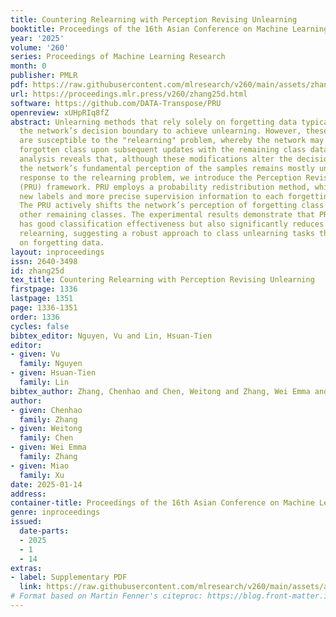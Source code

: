 ```yaml
---
title: Countering Relearning with Perception Revising Unlearning
booktitle: Proceedings of the 16th Asian Conference on Machine Learning
year: '2025'
volume: '260'
series: Proceedings of Machine Learning Research
month: 0
publisher: PMLR
pdf: https://raw.githubusercontent.com/mlresearch/v260/main/assets/zhang25d/zhang25d.pdf
url: https://proceedings.mlr.press/v260/zhang25d.html
software: https://github.com/DATA-Transpose/PRU
openreview: xUHpRIq8fZ
abstract: Unlearning methods that rely solely on forgetting data typically modify
  the network’s decision boundary to achieve unlearning. However, these approaches
  are susceptible to the "relearning" problem, whereby the network may recall the
  forgotten class upon subsequent updates with the remaining class data. Our experimental
  analysis reveals that, although these modifications alter the decision boundary,
  the network’s fundamental perception of the samples remains mostly unchanged. In
  response to the relearning problem, we introduce the Perception Revising Unlearning
  (PRU) framework. PRU employs a probability redistribution method, which assigns
  new labels and more precise supervision information to each forgetting class instance.
  The PRU actively shifts the network’s perception of forgetting class samples toward
  other remaining classes. The experimental results demonstrate that PRU not only
  has good classification effectiveness but also significantly reduces the risk of
  relearning, suggesting a robust approach to class unlearning tasks that depend solely
  on forgetting data.
layout: inproceedings
issn: 2640-3498
id: zhang25d
tex_title: Countering Relearning with Perception Revising Unlearning
firstpage: 1336
lastpage: 1351
page: 1336-1351
order: 1336
cycles: false
bibtex_editor: Nguyen, Vu and Lin, Hsuan-Tien
editor:
- given: Vu
  family: Nguyen
- given: Hsuan-Tien
  family: Lin
bibtex_author: Zhang, Chenhao and Chen, Weitong and Zhang, Wei Emma and Xu, Miao
author:
- given: Chenhao
  family: Zhang
- given: Weitong
  family: Chen
- given: Wei Emma
  family: Zhang
- given: Miao
  family: Xu
date: 2025-01-14
address:
container-title: Proceedings of the 16th Asian Conference on Machine Learning
genre: inproceedings
issued:
  date-parts:
  - 2025
  - 1
  - 14
extras:
- label: Supplementary PDF
  link: https://raw.githubusercontent.com/mlresearch/v260/main/assets/assets/zhang25d/zhang25d-supp.pdf
# Format based on Martin Fenner's citeproc: https://blog.front-matter.io/posts/citeproc-yaml-for-bibliographies/
---
```

